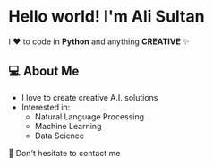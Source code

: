 # Hello world! I'm Ali Sultan

I ❤️ to code in **Python** and anything **CREATIVE** ✨

## 💻 About Me

- I love to create creative A.I. solutions
- Interested in:
  - Natural Language Processing
  - Machine Learning
  - Data Science

💬 Don't hesitate to contact me
